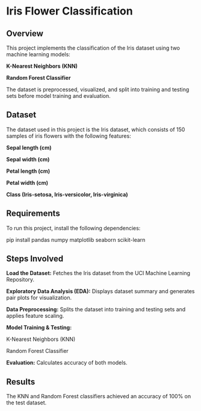 # Iris Flower Classification

## Overview

This project implements the classification of the Iris dataset using two machine learning models:

**K-Nearest Neighbors (KNN)**

**Random Forest Classifier**

The dataset is preprocessed, visualized, and split into training and testing sets before model training and evaluation.

## Dataset

The dataset used in this project is the Iris dataset, which consists of 150 samples of iris flowers with the following features:

**Sepal length (cm)**

**Sepal width (cm)**

**Petal length (cm)**

**Petal width (cm)**

**Class (Iris-setosa, Iris-versicolor, Iris-virginica)**

## Requirements

To run this project, install the following dependencies:

pip install pandas numpy matplotlib seaborn scikit-learn

## Steps Involved

**Load the Dataset:** Fetches the Iris dataset from the UCI Machine Learning Repository.

**Exploratory Data Analysis (EDA):** Displays dataset summary and generates pair plots for visualization.

**Data Preprocessing:** Splits the dataset into training and testing sets and applies feature scaling.

**Model Training & Testing:**

K-Nearest Neighbors (KNN)

Random Forest Classifier

**Evaluation:** Calculates accuracy of both models.

## Results

The KNN and Random Forest classifiers achieved an accuracy of 100% on the test dataset.
